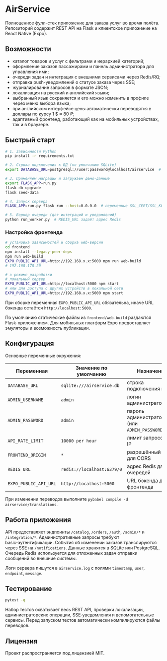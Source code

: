 # AirService

Полноценное фулл-стек приложение для заказа услуг во время полёта. Репозиторий содержит REST API на Flask и клиентское приложение на React&nbsp;Native (Expo).

## Возможности

* каталог товаров и услуг с фильтрами и иерархией категорий;
* оформление заказов пассажирами и панель администратора для управления ими;
* очереди задач и интеграция с внешними сервисами через Redis/RQ;
* отправка push-уведомлений о статусе заказа через SSE;
* журналирование запросов в формате JSON;
* локализация на русский и английский языки;
* выбранный язык сохраняется и его можно изменить в профиле через меню выбора языка;
* при английском интерфейсе цены автоматически переводятся в доллары по курсу 1 $ ≈ 80 ₽;
* адаптивный фронтенд, работающий как на мобильных устройствах, так и в браузере.

## Быстрый старт

```bash
# 1. Зависимости Python
pip install -r requirements.txt

# 2. Строка подключения к БД (по умолчанию SQLite)
export DATABASE_URL=postgresql://user:password@localhost/airservice  # при необходимости

# 3. Применяем миграции и загружаем демо-данные
export FLASK_APP=run.py
flask db upgrade
flask seed-data

# 4. Запуск сервера
FLASK_APP=run.py flask run --host=0.0.0.0  # переменные SSL_CERT/SSL_KEY включат HTTPS при наличии

# 5. Воркер очереди (для интеграций и уведомлений)
python run_worker.py  # REDIS_URL задаёт адрес Redis
```

### Настройка фронтенда

```bash
# установка зависимостей и сборка web-версии
cd frontend
npm install --legacy-peer-deps
npm run web-build
EXPO_PUBLIC_API_URL=http://192.168.x.x:5000 npm run web-build
# 192.168.178.20

# в режиме разработки
# локальный сервер
EXPO_PUBLIC_API_URL=http://localhost:5000 npm start
# или для доступа с других устройств в локальной сети
EXPO_PUBLIC_API_URL=http://192.168.x.x:5000 npm start
```

При сборке переменная `EXPO_PUBLIC_API_URL` обязательна, иначе URL бэкенда остаётся `http://localhost:5000`.

По умолчанию статические файлы из `frontend/web-build` раздаются Flask-приложением. Для мобильных платформ Expo предоставляет эмуляторы и возможность публикации.

## Конфигурация

Основные переменные окружения:

| Переменная           | Значение по умолчанию        | Назначение                                        |
|----------------------|------------------------------|---------------------------------------------------|
| `DATABASE_URL`       | `sqlite:///airservice.db`    | строка подключения к БД                           |
| `ADMIN_USERNAME`     | `admin`                      | логин администратора                              |
| `ADMIN_PASSWORD`     | `admin`                      | пароль администратора (или `ADMIN_PASSWORD_HASH`) |
| `API_RATE_LIMIT`     | `10000 per hour`             | лимит запросов на IP                              |
| `FRONTEND_ORIGIN`    | `*`                          | разрешённый Origin для CORS                       |
| `REDIS_URL`          | `redis://localhost:6379/0`   | адрес Redis для очередей                          |
| `EXPO_PUBLIC_API_URL`| `http://localhost:5000`      | URL бэкенда для фронтенда                         |

При изменении переводов выполните `pybabel compile -d airservice/translations`.

## Работа приложения

API предоставляет эндпоинты `/catalog`, `/orders`, `/auth`, `/admin/*` и `/integration/*`. Административные запросы требуют basic‑аутентификации. События об изменении заказов транслируются через SSE на `/notifications`. Данные хранятся в SQLite или PostgreSQL. Очередь Redis используется для отложенных задач отправки сообщений во внешние системы.

Логи сервера пишутся в `airservice.log` с полями `timestamp`, `user`, `endpoint`, `message`.

## Тестирование

```bash
pytest -q
```

Набор тестов охватывает весь REST API, проверки локализации, администраторские операции, SSE‑уведомления и вспомогательные сервисы. Перед запуском тестов автоматически компилируются файлы переводов.

## Лицензия

Проект распространяется под лицензией MIT.
